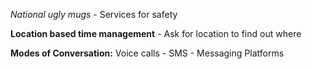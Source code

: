 *National ugly mugs* - Services for safety

**Location based time management** - Ask for location to find out where

**Modes of Conversation:** Voice calls - SMS - Messaging Platforms



